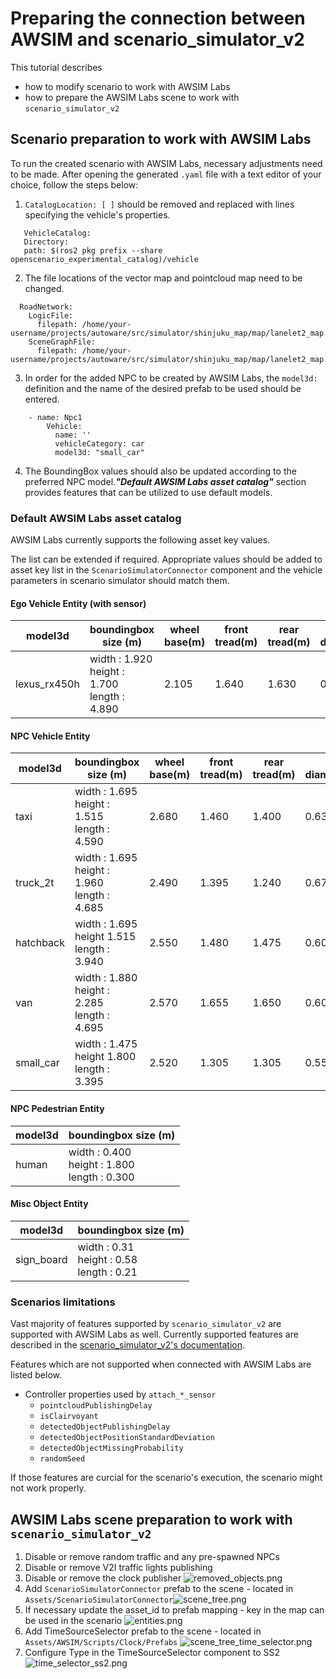 # Preparing the connection between AWSIM and scenario_simulator_v2

This tutorial describes

* how to modify scenario to work with AWSIM Labs
* how to prepare the AWSIM Labs scene to work with `scenario_simulator_v2`

## Scenario preparation to work with AWSIM Labs

To run the created scenario with AWSIM Labs, necessary adjustments need to be made. After opening the generated ```.yaml``` file with a text editor of your choice, follow the steps below:

1. `CatalogLocation: [ ]` should be removed and replaced with lines specifying the vehicle's properties.
````
   VehicleCatalog:
   Directory:
   path: $(ros2 pkg prefix --share openscenario_experimental_catalog)/vehicle
````
2. The file locations of the vector map and pointcloud map need to be changed.
````
  RoadNetwork:
    LogicFile:
      filepath: /home/your-username/projects/autoware/src/simulator/shinjuku_map/map/lanelet2_map.osm
    SceneGraphFile:
      filepath: /home/your-username/projects/autoware/src/simulator/shinjuku_map/map/lanelet2_map.osm

````
3. In order for the added NPC to be created by AWSIM Labs, the `model3d:` definition and the name of the desired prefab to be used should be entered.

````  
    - name: Npc1
        Vehicle:
          name: ''
          vehicleCategory: car
          model3d: "small_car"
````
4. The BoundingBox values should also be updated according to the preferred NPC model.**_"Default AWSIM Labs asset catalog"_** section provides features that can be utilized to use default models.

### Default AWSIM Labs asset catalog

AWSIM Labs currently supports the following asset key values.

The list can be extended if required. Appropriate values should be added to asset key list in the `ScenarioSimulatorConnector` component and the vehicle parameters in scenario simulator should match them.

#### Ego Vehicle Entity (with sensor)
| model3d       | boundingbox size (m)                                  | wheel base(m) | front tread(m) | rear tread(m) | tier diameter(m) | max steer(deg) |
|---------------|-------------------------------------------------------|---------------|----------------|---------------|------------------|----------------|
| lexus_rx450h  | width : 1.920 <br> height : 1.700 <br> length : 4.890 | 2.105         | 1.640          | 1.630         | 0.766            | 35             |

#### NPC Vehicle Entity

| model3d   | boundingbox size (m)                                  | wheel base(m) | front tread(m) | rear tread(m) | tier diameter(m) | max steer(deg) |
|-----------|-------------------------------------------------------|---------------|----------------|---------------|------------------|----------------|
| taxi      | width : 1.695 <br> height : 1.515 <br> length : 4.590 | 2.680         | 1.460          | 1.400         |  0.635           | 35             |
| truck_2t  | width : 1.695 <br> height : 1.960 <br> length : 4.685 | 2.490         | 1.395          | 1.240         | 0.673            | 40             |
| hatchback | width : 1.695 <br> height 1.515 <br> length : 3.940   | 2.550         | 1.480          | 1.475         | 0.600            | 35             |
| van       | width : 1.880 <br> height : 2.285 <br> length : 4.695 | 2.570         | 1.655          | 1.650         | 0.600            | 35             |
| small_car | width : 1.475 <br> height 1.800 <br> length : 3.395   | 2.520         | 1.305          | 1.305         | 0.557            | 35             |

#### NPC Pedestrian Entity

| model3d | boundingbox size (m)                                  |
|---------|-------------------------------------------------------|  
| human   | width : 0.400 <br> height : 1.800 <br> length : 0.300 |

#### Misc Object Entity

| model3d    | boundingbox size (m)                               |
|------------|----------------------------------------------------|  
| sign_board | width : 0.31 <br> height : 0.58 <br> length : 0.21 |

### Scenarios limitations

Vast majority of features supported by `scenario_simulator_v2` are supported with AWSIM Labs as well. Currently supported features are described in the [scenario_simulator_v2's documentation](https://tier4.github.io/scenario_simulator_v2-docs/developer_guide/OpenSCENARIOSupport/).

Features which are not supported when connected with AWSIM Labs are listed below.

* Controller properties used by `attach_*_sensor`
    - `pointcloudPublishingDelay`
    - `isClairvoyant`
    - `detectedObjectPublishingDelay`
    - `detectedObjectPositionStandardDeviation`
    - `detectedObjectMissingProbability`
    - `randomSeed`

If those features are curcial for the scenario's execution, the scenario might not work properly.

## AWSIM Labs scene preparation to work with `scenario_simulator_v2`

1. Disable or remove random traffic and any pre-spawned NPCs
2. Disable or remove V2I traffic lights publishing
3. Disable or remove the clock publisher 
![removed_objects.png](removed_objects.png)
4. Add `ScenarioSimulatorConnector` prefab to the scene - located in `Assets/ScenarioSimulatorConnector`![scene_tree.png](scene_tree.png)
5. If necessary update the asset_id to prefab mapping - key in the map can be used in the scenario ![entities.png](entities.png)
6. Add TimeSourceSelector prefab to the scene - located in `Assets/AWSIM/Scripts/Clock/Prefabs` ![scene_tree_time_selector.png](scene_tree_time_selector.png)
7. Configure Type in the TimeSourceSelector component to SS2 ![time_selector_ss2.png](time_selector_ss2.png)
